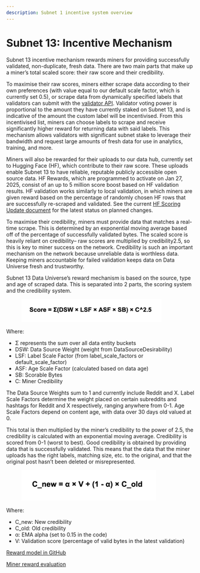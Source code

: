 ```yaml
---
description: Subnet 1 incentive system overview
---
```


# Subnet 13: Incentive Mechanism

Subnet 13 incentive mechanism rewards miners for providing successfully validated, non-duplicate, fresh data. There are two main parts that make up a miner’s total scaled score: their raw score and their credibility.&#x20;

To maximise their raw scores, miners either scrape data according to their own preferences (with value equal to our default scale factor, which is currently set 0.5), or scrape data from dynamically specified labels that validators can submit with the [validator API](https://github.com/macrocosm-os/data-universe/tree/main/vali_utils/api). Validator voting power is proportional to the amount they have currently staked on Subnet 13, and is indicative of the amount the custom label will be incentivised. From this incentivised list, miners can choose labels to scrape and receive significantly higher reward for returning data with said labels. This mechanism allows validators with significant subnet stake to leverage their bandwidth and request large amounts of fresh data for use in analytics, training, and more.&#x20;

Miners will also be rewarded for their uploads to our data hub, currently set to Hugging Face (HF), which contribute to their raw score. These uploads enable Subnet 13 to have reliable, reputable publicly accessible open source data. HF Rewards, which are programmed to activate on Jan 27, 2025, consist of an up to 5 million score boost based on HF validation results. HF validation works similarly to local validation, in which miners are given reward based on the percentage of randomly chosen HF rows that are successfully re-scraped and validated. See the current [HF Scoring Update document](https://docs.google.com/document/d/1NzQy0DTuDsh2u_TgVhN_Qb2XXShROXKk9yp1c7cius8/edit?tab=t.0) for the latest status on planned changes.&#x20;

To maximise their credibility, miners must provide data that matches a real-time scrape. This is determined by an exponential moving average based off of the percentage of successfully validated bytes. The scaled score is heavily reliant on credibility– raw scores are multiplied by credibility2.5, so this is key to miner success on the network. Credibility is such an important mechanism on the network because unreliable data is worthless data. Keeping miners accountable for failed validation keeps data on Data Universe fresh and trustworthy.&#x20;

Subnet 13 Data Universe’s reward mechanism is based on the source, type and age of scraped data. This is separated into 2 parts, the scoring system and the credibility system.

<figure><img src="../../.gitbook/assets/Screenshot 2025-03-05 at 17.29.15.png" alt="" width="375"><figcaption></figcaption></figure>

Where:

* Σ represents the sum over all data entity buckets
* DSW: Data Source Weight (weight from DataSourceDesirability)
* LSF: Label Scale Factor (from label\_scale\_factors or default\_scale\_factor)
* ASF: Age Scale Factor (calculated based on data age)
* SB: Scorable Bytes
* C: Miner Credibility

The Data Source Weights sum to 1 and currently include Reddit and X. Label Scale Factors determine the weight placed on certain subreddits and hashtags for Reddit and X respectively, ranging anywhere from 0-1. Age Scale Factors depend on content age, with data over 30 days old valued at 0.

This total is then multiplied by the miner’s credibility to the power of 2.5, the credibility is calculated with an exponential moving average. Credibility is scored from 0-1 (worst to best). Good credibility is obtained by providing data that is successfully validated. This means that the data that the miner uploads has the right labels, matching size, etc. to the original, and that the original post hasn’t been deleted or misrepresented.

<figure><img src="../../.gitbook/assets/Screenshot 2025-03-05 at 17.29.21.png" alt="" width="360"><figcaption></figcaption></figure>

Where:

* C\_new: New credibility
* C\_old: Old credibility
* α: EMA alpha (set to 0.15 in the code)
* V: Validation score (percentage of valid bytes in the latest validation)

[Reward model in GitHub](https://github.com/macrocosm-os/data-universe/tree/main/rewards)

[Miner reward evaluation](https://github.com/macrocosm-os/data-universe/blob/main/rewards/miner_scorer.py#L131)
